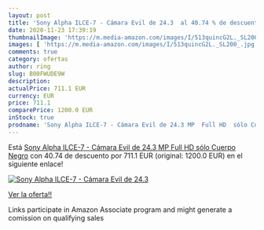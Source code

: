 ```yaml
---
layout: post
title: 'Sony Alpha ILCE-7 - Cámara Evil de 24.3  al 40.74 % de descuento'
date: 2020-11-23 17:39:19
thumbnailImage: 'https://m.media-amazon.com/images/I/513quincG2L._SL200_.jpg'
images: [ 'https://m.media-amazon.com/images/I/513quincG2L._SL200_.jpg' ]
comments: true
category: ofertas
author: ring
slug: B00FWUDE9W
description:
actualPrice: 711.1 EUR
currency: EUR
price: 711.1
comparePrice: 1200.0 EUR
inStock: true
prodname: 'Sony Alpha ILCE-7 - Cámara Evil de 24.3 MP  Full HD  sólo Cuerpo  Negro'
---
```


Está [Sony Alpha ILCE-7 - Cámara Evil de 24.3 MP  Full HD  sólo Cuerpo  Negro](https://www.amazon.es/dp/B00FWUDE9W/?tag=tolees-21) con 40.74 de descuento por 711.1 EUR (original: 1200.0 EUR) en el siguiente enlace!

[![Sony Alpha ILCE-7 - Cámara Evil de 24.3 ](https://m.media-amazon.com/images/I/513quincG2L._SL200_.jpg)](https://www.amazon.es/dp/B00FWUDE9W/?tag=tolees-21)

[Ver la oferta!!](https://www.amazon.es/dp/B00FWUDE9W/?tag=tolees-21)

Links participate in Amazon Associate program and might generate a comission on qualifying sales


